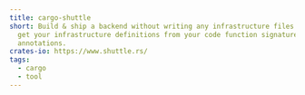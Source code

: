 ```yaml
---
title: cargo-shuttle
short: Build & ship a backend without writing any infrastructure files. Instead
  get your infrastructure definitions from your code function signatures and
  annotations.
crates-io: https://www.shuttle.rs/
tags:
  - cargo
  - tool
---
```


